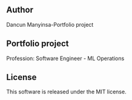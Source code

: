 ## Author
Dancun Manyinsa-Portfolio project 
## Portfolio project 
Profession: Software Engineer - ML Operations
## License
This software is released under the MIT license.

